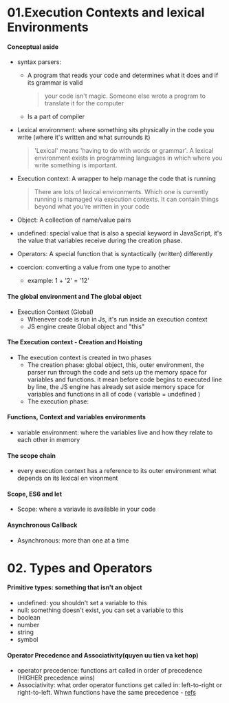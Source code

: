 # 01.Execution Contexts and lexical Environments

#### Conceptual aside

- syntax parsers:

  - A program that reads your code and determines what it does and if its grammar is valid
    > your code isn't magic. Someone else wrote a program to translate it for the computer
  - Is a part of compiler

- Lexical environment: where something sits physically in the code you write (where it's written and what surrounds it)

  > 'Lexical' means 'having to do with words or grammar'. A lexical environment exists in programming languages in which where you write something is important.

- Execution context: A wrapper to help manage the code that is running

  > There are lots of lexical environments. Which one is currently running is mamaged via execution contexts. It can contain things beyond what you're written in your code

- Object: A collection of name/value pairs
- undefined: special value that is also a special keyword in JavaScript, it's the value that variables receive during the creation phase.
- Operators: A special function that is syntactically (written) differently
- coercion: converting a value from one type to another
  - example: 1 + '2' = '12'

#### The global environment and The global object

- Execution Context (Global)
  - Whenever code is run in Js, it's run inside an execution context
  - JS engine create Global object and "this"

#### The Execution context - Creation and Hoisting

- The execution context is created in two phases
  - The creation phase: global object, this, outer environment, the parser run through the code and sets up the memory space for variables and functions. it mean before code begins to executed line by line, the JS engine has already set aside memory space for variables and functions in all of code ( variable = undefined )
  - The execution phase:

#### Functions, Context and variables environments

- variable environment: where the variables live and how they relate to each other in memory

#### The scope chain

- every execution context has a reference to its outer environment what depends on its lexical en vironment

#### Scope, ES6 and let

- Scope: where a variavle is available in your code

#### Asynchronous Callback

- Asynchronous: more than one at a time

# 02. Types and Operators

#### Primitive types: something that isn't an object

- undefined: you shouldn't set a variable to this
- null: something doesn't exist, you can set a variable to this
- boolean
- number
- string
- symbol

#### Operator Precedence and Associativity(quyen uu tien va ket hop)

- operator precedence: functions art called in order of precedence (HIGHER precedence wins)
- Associativity: what order operator functions get called in: left-to-right or right-to-left. Whwn functions have the same precedence - [refs](https://developer.mozilla.org/en-US/docs/Web/JavaScript/Reference/Operators/Operator_Precedence)
